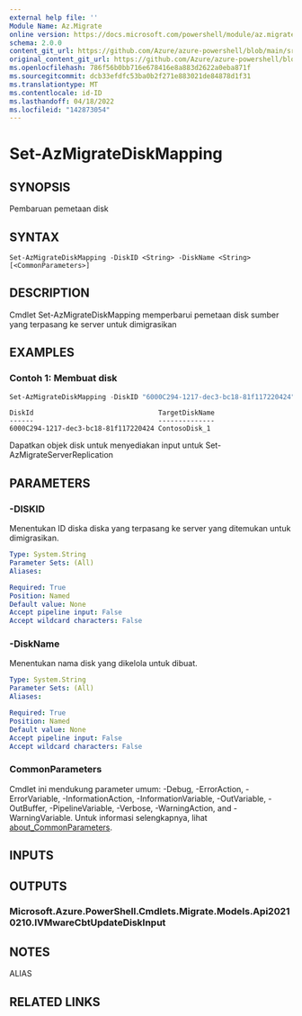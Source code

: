 ```yaml
---
external help file: ''
Module Name: Az.Migrate
online version: https://docs.microsoft.com/powershell/module/az.migrate/set-azmigratediskmapping
schema: 2.0.0
content_git_url: https://github.com/Azure/azure-powershell/blob/main/src/Migrate/help/Set-AzMigrateDiskMapping.md
original_content_git_url: https://github.com/Azure/azure-powershell/blob/main/src/Migrate/help/Set-AzMigrateDiskMapping.md
ms.openlocfilehash: 786f56b0bb716e678416e8a883d2622a0eba871f
ms.sourcegitcommit: dcb33efdfc53ba0b2f271e883021de84878d1f31
ms.translationtype: MT
ms.contentlocale: id-ID
ms.lasthandoff: 04/18/2022
ms.locfileid: "142873054"
---
```

# Set-AzMigrateDiskMapping

## SYNOPSIS
Pembaruan pemetaan disk

## SYNTAX

```
Set-AzMigrateDiskMapping -DiskID <String> -DiskName <String> [<CommonParameters>]
```

## DESCRIPTION
Cmdlet Set-AzMigrateDiskMapping memperbarui pemetaan disk sumber yang terpasang ke server untuk dimigrasikan

## EXAMPLES

### Contoh 1: Membuat disk
```powershell
Set-AzMigrateDiskMapping -DiskID "6000C294-1217-dec3-bc18-81f117220424" -DiskName "ContosoDisk_1"
```

```output
DiskId                               TargetDiskName
------                               --------------
6000C294-1217-dec3-bc18-81f117220424 ContosoDisk_1
```

Dapatkan objek disk untuk menyediakan input untuk Set-AzMigrateServerReplication

## PARAMETERS

### -DISKID
Menentukan ID diska diska yang terpasang ke server yang ditemukan untuk dimigrasikan.

```yaml
Type: System.String
Parameter Sets: (All)
Aliases:

Required: True
Position: Named
Default value: None
Accept pipeline input: False
Accept wildcard characters: False
```

### -DiskName
Menentukan nama disk yang dikelola untuk dibuat.

```yaml
Type: System.String
Parameter Sets: (All)
Aliases:

Required: True
Position: Named
Default value: None
Accept pipeline input: False
Accept wildcard characters: False
```

### CommonParameters
Cmdlet ini mendukung parameter umum: -Debug, -ErrorAction, -ErrorVariable, -InformationAction, -InformationVariable, -OutVariable, -OutBuffer, -PipelineVariable, -Verbose, -WarningAction, and -WarningVariable. Untuk informasi selengkapnya, lihat [about_CommonParameters](http://go.microsoft.com/fwlink/?LinkID=113216).

## INPUTS

## OUTPUTS

### Microsoft.Azure.PowerShell.Cmdlets.Migrate.Models.Api20210210.IVMwareCbtUpdateDiskInput

## NOTES

ALIAS

## RELATED LINKS

